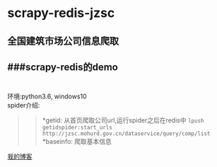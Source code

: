 # scrapy-redis-jzsc
## 全国建筑市场公司信息爬取

###scrapy-redis的demo<br>
<br>
-----------------
环境:python3.6, windows10 
<br>
spider介绍:<br>
>>*getid: 从首页爬取公司url,运行spider之后在redis中 `lpush getidspider:start_urls http://jzsc.mohurd.gov.cn/dataservice/query/comp/list`<br>
>>*baseinfo: 爬取基本信息<br>


[我的博客](http://www.cnblogs.com/Hed-geh0g/)
